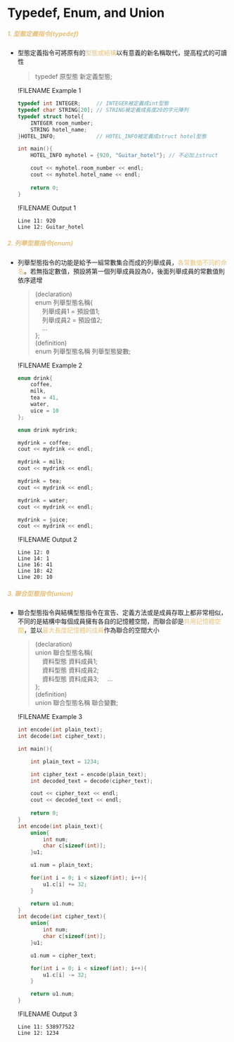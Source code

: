 # Typedef, Enum, and Union

##### <span style="color:#e5c07b">1. 型態定義指令(typedef)</span>

- 型態定義指令可將原有的<span style="color:#e5c07b">型態或結構</span>以有意義的新名稱取代，提高程式的可讀性
  >typedef 原型態 新定義型態;

  !FILENAME Example 1
  ```cpp
  typedef int INTEGER;     // INTEGER被定義成int型態
  typedef char STRING[20]; // STRING被定義成長度20的字元陣列
  typedef struct hotel{
      INTEGER room_number;
      STRING hotel_name;
  }HOTEL_INFO;             // HOTEL_INFO被定義成struct hotel型態

  int main(){
      HOTEL_INFO myhotel = {920, "Guitar_hotel"}; // 不必加上struct

      cout << myhotel.room_number << endl;
      cout << myhotel.hotel_name << endl;
			
      return 0;
  }
	```
  !FILENAME Output 1
  ```
  Line 11: 920
  Line 12: Guitar_hotel
  ```

##### <span style="color:#e5c07b">2. 列舉型態指令(enum)</span>

- 列舉型態指令的功能是給予一組常數集合而成的列舉成員，<span style="color:#e5c07b">各常數值不同的命名</span>。若無指定數值，預設將第一個列舉成員設為0，後面列舉成員的常數值則依序遞增
  >(declaration)  
  >enum 列舉型態名稱{  
	>&nbsp;&nbsp;&nbsp;&nbsp;列舉成員1 = 預設值1;  
	>&nbsp;&nbsp;&nbsp;&nbsp;列舉成員2 = 預設值2;  
	>&nbsp;&nbsp;&nbsp;&nbsp;...  
	>};  
	>(definition)    
	>enum 列舉型態名稱 列舉型態變數;

  !FILENAME Example 2
  ```cpp
  enum drink{
      coffee,
      milk,
      tea = 41,
      water,
      uice = 10
  };

  enum drink mydrink;

  mydrink = coffee;
  cout << mydrink << endl;

  mydrink = milk;
  cout << mydrink << endl;

  mydrink = tea;
  cout << mydrink << endl;

  mydrink = water;
  cout << mydrink << endl;

  mydrink = juice;
  cout << mydrink << endl;
  ```

  !FILENAME Output 2
  ```
  Line 12: 0
  Line 14: 1
  Line 16: 41
  Line 18: 42
  Line 20: 10
  ```

##### <span style="color:#e5c07b">3. 聯合型態指令(union)</span>

- 聯合型態指令與結構型態指令在宣告、定義方法或是成員存取上都非常相似，不同的是結構中每個成員擁有各自的記憶體空間，而聯合卻是<span style="color:#e5c07b">共用記憶體空間</span>，並以<span style="color:#e5c07b">最大長度記憶體的成員</span>作為聯合的空間大小
  >(declaration)  
  >union 聯合型態名稱{  
  >&nbsp;&nbsp;&nbsp;&nbsp;資料型態 資料成員1;  
  >&nbsp;&nbsp;&nbsp;&nbsp;資料型態 資料成員2;  
  >&nbsp;&nbsp;&nbsp;&nbsp;資料型態 資料成員3; 
  >&nbsp;&nbsp;&nbsp;&nbsp;...  
  >};  
  >(definition)  
  >union 聯合型態名稱 聯合變數;

  !FILENAME Example 3
  ```cpp
  int encode(int plain_text);
  int decode(int cipher_text);

  int main(){

      int plain_text = 1234;

      int cipher_text = encode(plain_text);
      int decoded_text = decode(cipher_text);

      cout << cipher_text << endl;
      cout << decoded_text << endl;
      
      return 0;
  }
  int encode(int plain_text){
      union{
          int num;
          char c[sizeof(int)];
      }u1;

      u1.num = plain_text;

      for(int i = 0; i < sizeof(int); i++){
          u1.c[i] += 32;
      }

      return u1.num;
  }
  int decode(int cipher_text){
      union{
          int num;
          char c[sizeof(int)];
      }u1;

      u1.num = cipher_text;

      for(int i = 0; i < sizeof(int); i++){
          u1.c[i] -= 32;
      }

      return u1.num;
  }
  ```
  !FILENAME Output 3
  ```
  Line 11: 538977522
  Line 12: 1234
  ```